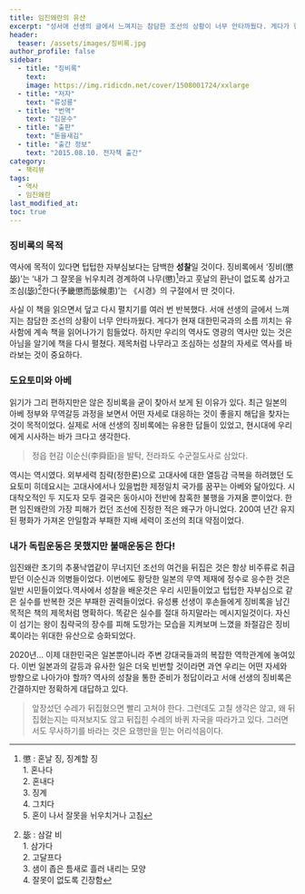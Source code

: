 ```yaml
---
title: 임진왜란의 유산
excerpt: "성서애 선생의 글에서 느껴지는 참담한 조선의 상황이 너무 안타까웠다. 게다가 현재 대한민국과의 소름 끼치는 유사함에 계속 책을 읽어나가기 힘들었다. 하지만 우리의 역사도 영광의 역사만 있는 것은 아님을 알기에 책을 다시 펼쳤다. 제목처럼 나무라고 조심하는 성찰의 자세로 역사를 바라보는 것이 중요하다."
header:
  teaser: /assets/images/징비록.jpg
author_profile: false
sidebar:
  - title: "징비록"
    text:
    image: https://img.ridicdn.net/cover/1508001724/xxlarge
  - title: "저자"
    text: "류성룡"
  - title: "번역"
    text: "김문수"
  - title: "출판"
    text: "돋을새김"
  - title: "출간 정보"
    text: "2015.08.10. 전자책 출간"
category:
  - 책리뷰
tags:
  - 역사
  - 임진왜란
last_modified_at:
toc: true
---
```


### 징비록의 목적

역사에 목적이 있다면 텁텁한 자부심보다는 담백한 **성찰**일 것이다. 징비록에서 ‘징비(懲毖)’는 ‘내가 그 잘못을 뉘우치려 경계하여 나무(懲)[^1]라고 훗날의 환난이 없도록 삼가고 조심(毖)[^2]한다(予畿懲而毖候患)’는 《시경》의 구절에서 딴 것이다. 

사실 이 책을 읽으면서 덮고 다시 펼치기를 여러 번 반복했다. 서애 선생의 글에서 느껴지는 참담한 조선의 상황이 너무 안타까웠다. 게다가 현재 대한민국과의 소름 끼치는 유사함에 계속 책을 읽어나가기 힘들었다. 하지만 우리의 역사도 영광의 역사만 있는 것은 아님을 알기에 책을 다시 펼쳤다. 제목처럼 나무라고 조심하는 성찰의 자세로 역사를 바라보는 것이 중요하다. 

### 도요토미와 아베

읽기가 그리 편하지만은 않은 징비록을 굳이 찾아서 보게 된 이유가 있다. 최근 일본의 아베 정부와 무역갈등 과정을 보면서 어떤 자세로 대응하는 것이 좋을지 해답을 찾자는 것이 목적이었다. 실제로 서애 선생의 징비록에는 유용한 답들이 있었고, 현시대에 우리에게 시사하는 바가 크다고 생각한다. 

> 정읍 현감 이순신(李舜臣)을 발탁, 전라좌도 수군절도사로 삼았다.

역시는 역시였다. 외부세력 침략(정한론)으로 고대사에 대한 열등감 극복을 하려했던 도요토미 히데요시는 고대사에서나 있을법한 제정일치 국가를 꿈꾸는 아베와 닮아있다. 시대착오적인 두 지도자 모두 결국은 동아시아 전반에 참혹한 불행을 가져올 뿐이었다. 한편 임진왜란의 가장 피해가 컸던 조선에 진정한 적은 왜구가 아니었다. 200여 년간 유지된 평화가 가져온 안일함과 부패한 지배 세력이 조선의 최대 약점이었다. 

### 내가 독립운동은 못했지만 불매운동은 한다!

임진왜란 초기의 추풍낙엽같이 무너지던 조선의 여건을 뒤집은 것은 항상 비주류로 취급받던 이순신과 의병들이었다. 이번에도 황당한 일본의 무역 제재에 정수로 응수한 것은 일반 시민들이었다.역사에서 성찰을 배운것은 우리 시민들이었고 텁텁한 자부심으로 같은 실수를 반복한 것은 부패한 권력들이었다. 유성룡 선생이 후손들에게 징비록을 남긴 목적은 책의 제목처럼 명확하다. 똑같은 실수를 절대 하지말라는 메시지일것이다. 자신이 섬기는 왕이 침략국의 장수를 피해 도망가는 모습을 지켜보며 느꼈을 좌절감은 징비록이라는 위대한 유산으로 승화되었다. 

2020년... 이제 대한민국은 일본뿐아니라 주변 강대국들과의 복잡한 역학관계에 놓여있다. 이번 일본과의 갈등과 유사한 일은 더욱 빈번할 것이라면 과연 우리는 어떤 자세와 방향으로 나아가야 할까? 역사의 성찰을 통한 준비가 정답이라고 서애 선생의 징비록은 간결하지만 정확하게 대답하고 있다. 

> 앞장섰던 수레가 뒤집혔으면 빨리 고쳐야 한다. 그런데도 고칠 생각은 않고, 왜 뒤집혔는지는 따져보지도 않고 뒤집힌 수레의 바퀴 자국을 따라가고 있다. 그러면서도 무사하기를 바라는 것은 요행만을 믿는 어리석음이다.



[^1]: 懲 : 혼날 징, 징계할 징 <br/> 1. 혼나다 <br/> 2. 혼내다 <br/> 3. 징계 <br/> 4. 그치다 <br/> 5. 혼이 나서 잘못을 뉘우치거나 고침
[^2]: 毖 : 삼갈 비 <br/> 1. 삼가다 <br/> 2. 고달프다 <br/> 3. 샘이 좁은 틈새로 흘러 내리는 모양 <br/> 4. 잘못이 없도록 긴장함

